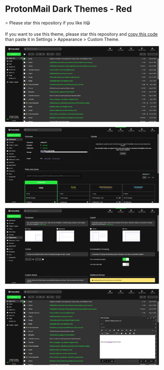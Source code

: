 # ProtonMail Dark Themes - Red
⭐ Please star this repository if you like it😃

If you want to use this theme, please star this repository and [copy this code]() than paste it in Settings > Appearance > Custom Theme.


<p align="center"><img src="https://raw.githubusercontent.com/alekexe/ProtonMail-Dark-Themes/master/green-protonmail-dark-theme/preview-images/preview.png"><br></p>
<p align="center"><img src="https://raw.githubusercontent.com/alekexe/ProtonMail-Dark-Themes/master/green-protonmail-dark-theme/preview-images/preview1.png"><br></p>
<p align="center"><img src="https://raw.githubusercontent.com/alekexe/ProtonMail-Dark-Themes/master/green-protonmail-dark-theme/preview-images/preview2.png"><br></p>
<p align="center"><img src="https://raw.githubusercontent.com/alekexe/ProtonMail-Dark-Themes/master/green-protonmail-dark-theme/preview-images/preview3.png"><br></p>
